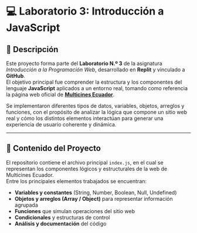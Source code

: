 # 💻 Laboratorio 3: Introducción a JavaScript

## 📘 Descripción

Este proyecto forma parte del **Laboratorio N.º 3** de la asignatura *Introducción a la Programación Web*, desarrollado en **Replit** y vinculado a **GitHub**.  
El objetivo principal fue comprender la estructura y los componentes del lenguaje **JavaScript** aplicados a un entorno real, tomando como referencia la página web oficial de **[Multicines Ecuador](https://www.multicines.com.ec/)**.

Se implementaron diferentes tipos de datos, variables, objetos, arreglos y funciones, con el propósito de analizar la lógica que compone un sitio web real y cómo los distintos elementos interactúan para generar una experiencia de usuario coherente y dinámica.

---

## 🧩 Contenido del Proyecto

El repositorio contiene el archivo principal `index.js`, en el cual se representan los componentes lógicos y estructurales de la web de Multicines Ecuador.  
Entre los principales elementos trabajados se encuentran:

- **Variables y constantes** (String, Number, Boolean, Null, Undefined)
- **Objetos y arreglos (Array / Object)** para representar información agrupada
- **Funciones** que simulan operaciones del sitio web
- **Condicionales** y estructuras de control
- **Análisis y documentación** del código
